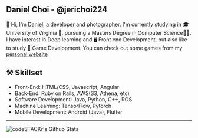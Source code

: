 ## Daniel Choi - @jerichoi224
👋 Hi, I'm Daniel, a developer and photographer. I'm currently studying in 🎓 University of Virginia 🏫, pursuing a Masters Degree in Computer Science👨‍💻. I have interest in Deep learning and 🖥 Front end Development, but also like to study 👾 Game Development. You can check out some games from my [personal website](http://daniel-choi.com)

## ⚒ Skillset 
- Front-End: HTML/CSS, Javascript, Angular
- Back-End: Ruby on Rails, AWS(S3, Athena, etc)
- Software Development: Java, Python, C++, ROS
- Machine Learning: TensorFlow, Pytorch
- Mobile Development: Android (Java), Flutter

---

<img align="left" alt="codeSTACKr's Github Stats" src="https://github-readme-stats.vercel.app/api?username=jerichoi224&show_icons=true&hide_border=true" />
